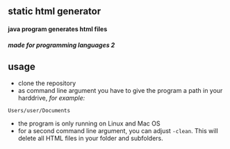 ## static html generator
#### java program generates html files
##### *made for programming languages 2*

## usage
- clone the repository
- as command line argument you have to give the program a path in your harddrive, *for example:*
 ```
Users/user/Documents
```
- the program is only running on Linux and Mac OS
- for a second command line argument, you can adjust `-clean`. This will delete all HTML files in your folder and subfolders.
